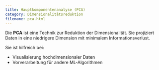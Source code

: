 ```yaml
---
title: Hauptkomponentenanalyse (PCA)
category: Dimensionalitätsreduktion
filename: pca.html
---
```


Die **PCA** ist eine Technik zur Reduktion der Dimensionalität. Sie projiziert Daten in eine niedrigere Dimension mit minimalem Informationsverlust.

Sie ist hilfreich bei:
- Visualisierung hochdimensionaler Daten
- Vorverarbeitung für andere ML-Algorithmen
